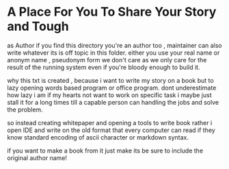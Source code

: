 # A Place For You To Share Your Story and Tough

as Author if you find this directory you're an author too , maintainer can also write whatever its is off topic in this folder. either you use your real name or anonym name , pseudonym form we don't care as we only care for the result of the running system even if you're bloody enough to build it.

why this txt is created , because i want to write my story on a book but to lazy opening words based program or office program.
dont underestimate how lazy i am if my hearts not want to work on specific task i maybe just stall it for a long times till a capable person can handling the jobs and solve the problem.

so instead creating whitepaper and opening a tools to write book rather 
i open IDE and write on the old format that every computer can read if they know
standard encoding of ascii character or markdown syntax.

if you want to make a book from it just make its be sure to include the original author name!